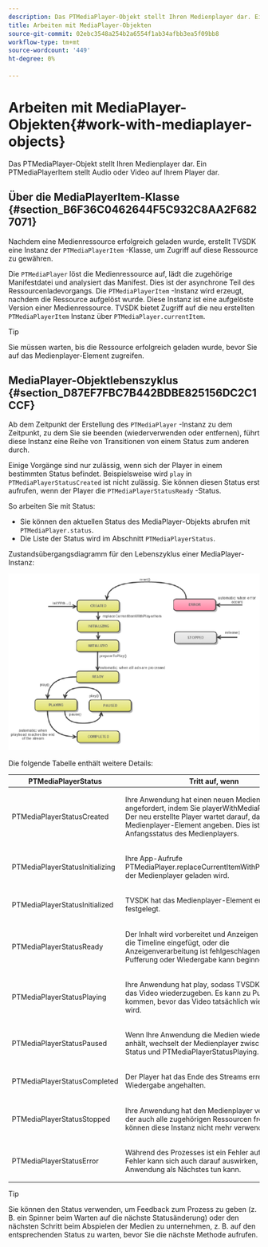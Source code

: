 ```yaml
---
description: Das PTMediaPlayer-Objekt stellt Ihren Medienplayer dar. Ein PTMediaPlayerItem stellt Audio oder Video auf Ihrem Player dar.
title: Arbeiten mit MediaPlayer-Objekten
source-git-commit: 02ebc3548a254b2a6554f1ab34afbb3ea5f09bb8
workflow-type: tm+mt
source-wordcount: '449'
ht-degree: 0%

---
```


# Arbeiten mit MediaPlayer-Objekten{#work-with-mediaplayer-objects}

Das PTMediaPlayer-Objekt stellt Ihren Medienplayer dar. Ein PTMediaPlayerItem stellt Audio oder Video auf Ihrem Player dar.

## Über die MediaPlayerItem-Klasse {#section_B6F36C0462644F5C932C8AA2F6827071}

Nachdem eine Medienressource erfolgreich geladen wurde, erstellt TVSDK eine Instanz der `PTMediaPlayerItem` -Klasse, um Zugriff auf diese Ressource zu gewähren.

Die `PTMediaPlayer` löst die Medienressource auf, lädt die zugehörige Manifestdatei und analysiert das Manifest. Dies ist der asynchrone Teil des Ressourcenladevorgangs. Die `PTMediaPlayerItem` -Instanz wird erzeugt, nachdem die Ressource aufgelöst wurde. Diese Instanz ist eine aufgelöste Version einer Medienressource. TVSDK bietet Zugriff auf die neu erstellten `PTMediaPlayerItem` Instanz über `PTMediaPlayer.currentItem`.

>[!TIP]
>
>Sie müssen warten, bis die Ressource erfolgreich geladen wurde, bevor Sie auf das Medienplayer-Element zugreifen.

## MediaPlayer-Objektlebenszyklus {#section_D87EF7FBC7B442BDBE825156DC2C1CCF}

Ab dem Zeitpunkt der Erstellung des `PTMediaPlayer` -Instanz zu dem Zeitpunkt, zu dem Sie sie beenden (wiederverwenden oder entfernen), führt diese Instanz eine Reihe von Transitionen von einem Status zum anderen durch.

Einige Vorgänge sind nur zulässig, wenn sich der Player in einem bestimmten Status befindet. Beispielsweise wird `play` in `PTMediaPlayerStatusCreated` ist nicht zulässig. Sie können diesen Status erst aufrufen, wenn der Player die `PTMediaPlayerStatusReady` -Status.

So arbeiten Sie mit Status:

* Sie können den aktuellen Status des MediaPlayer-Objekts abrufen mit `PTMediaPlayer.status`.
* Die Liste der Status wird im Abschnitt `PTMediaPlayerStatus`.

Zustandsübergangsdiagramm für den Lebenszyklus einer MediaPlayer-Instanz:
<!--<a id="fig_1C55DE3F186F4B36AFFDCDE90379534C"></a>-->

![](assets/player-state-transitions-diagram-ios2_web.png)

Die folgende Tabelle enthält weitere Details:

<table id="table_426F0093E4214EA88CD72A7796B58DFD"> 
 <thead> 
  <tr> 
   <th colname="col1" class="entry"> PTMediaPlayerStatus </th> 
   <th colname="col2" class="entry"> Tritt auf, wenn </th> 
  </tr> 
 </thead>
 <tbody> 
  <tr> 
   <td colname="col1"> <p><span class="codeph"> PTMediaPlayerStatusCreated</span> </p> </td> 
   <td colname="col2"> <p>Ihre Anwendung hat einen neuen Medienplayer angefordert, indem Sie <span class="codeph"> playerWithMediaPlayerItem</span>. Der neu erstellte Player wartet darauf, dass Sie ein Medienplayer-Element angeben. Dies ist der Anfangsstatus des Medienplayers. </p> </td> 
  </tr> 
  <tr> 
   <td colname="col1"> <p> <span class="codeph"> PTMediaPlayerStatusInitializing</span> </p> </td> 
   <td colname="col2"> <p>Ihre App-Aufrufe <span class="codeph"> PTMediaPlayer.replaceCurrentItemWithPlayerItem</span>und der Medienplayer geladen wird. </p> </td> 
  </tr> 
  <tr> 
   <td colname="col1"> <p><span class="codeph"> PTMediaPlayerStatusInitialized</span> </p> </td> 
   <td colname="col2"> <p>TVSDK hat das Medienplayer-Element erfolgreich festgelegt. </p> </td> 
  </tr> 
  <tr> 
   <td colname="col1"> <p> <span class="codeph"> PTMediaPlayerStatusReady</span> </p> </td> 
   <td colname="col2"> <p>Der Inhalt wird vorbereitet und Anzeigen wurden in die Timeline eingefügt, oder die Anzeigenverarbeitung ist fehlgeschlagen. Die Pufferung oder Wiedergabe kann beginnen. </p> </td> 
  </tr> 
  <tr> 
   <td colname="col1"> <p><span class="codeph"> PTMediaPlayerStatusPlaying</span> </p> </td> 
   <td colname="col2"> <p>Ihre Anwendung hat <span class="codeph"> play</span>, sodass TVSDK versucht, das Video wiederzugeben. Es kann zu Pufferung kommen, bevor das Video tatsächlich wiedergegeben wird. </p> </td> 
  </tr> 
  <tr> 
   <td colname="col1"> <p><span class="codeph"> PTMediaPlayerStatusPaused</span> </p> </td> 
   <td colname="col2"> <p>Wenn Ihre Anwendung die Medien wiedergibt und anhält, wechselt der Medienplayer zwischen diesem Status und <span class="codeph"> PTMediaPlayerStatusPlaying</span>. </p> </td> 
  </tr> 
  <tr> 
   <td colname="col1"> <p><span class="codeph"> PTMediaPlayerStatusCompleted</span> </p> </td> 
   <td colname="col2"> <p>Der Player hat das Ende des Streams erreicht und die Wiedergabe angehalten. </p> </td> 
  </tr> 
  <tr> 
   <td colname="col1"> <p><span class="codeph"> PTMediaPlayerStatusStopped</span> </p> </td> 
   <td colname="col2"> <p>Ihre Anwendung hat den Medienplayer veröffentlicht, der auch alle zugehörigen Ressourcen freigibt. Sie können diese Instanz nicht mehr verwenden </p> </td> 
  </tr> 
  <tr> 
   <td colname="col1"> <p><span class="codeph"> PTMediaPlayerStatusError</span> </p> </td> 
   <td colname="col2"> <p>Während des Prozesses ist ein Fehler aufgetreten. Ein Fehler kann sich auch darauf auswirken, was Ihre Anwendung als Nächstes tun kann. </p> </td> 
  </tr> 
 </tbody> 
</table>

>[!TIP]
>
>Sie können den Status verwenden, um Feedback zum Prozess zu geben (z. B. ein Spinner beim Warten auf die nächste Statusänderung) oder den nächsten Schritt beim Abspielen der Medien zu unternehmen, z. B. auf den entsprechenden Status zu warten, bevor Sie die nächste Methode aufrufen.
